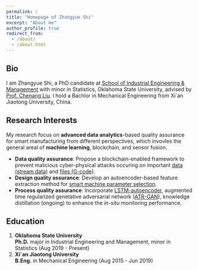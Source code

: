 ```yaml
---
permalink: /
title: "Homepage of Zhangyue Shi"
excerpt: "About me"
author_profile: true
redirect_from: 
  - /about/
  - /about.html
---
```


Bio
------
I am Zhangyue Shi, a PhD candidate at [School of Industrial Engineering & Management](https://ceat.okstate.edu/iem/) with minor in Statistics, Oklahoma State University, advised by [Prof. Chenang Liu](https://ceat.okstate.edu/iem/people/c-liu-faculty-profile.html). I hold a Bachlor in Mechanical Engineering from Xi`an Jiaotong University, China.

Research Interests
------
My research focus on **advanced data analytics**-based quality assurance for smart manufacturing from different perspectives, which invovles the general areal of **machine learning**, blockchain, and sensor fusion.
- **Data quality assurance**: Propose a blockchain-enabled framework to prevent malicious cyber-physical attacks occuring on important [data (stream data)](https://asmedigitalcollection.asme.org/IDETC-CIE/proceedings-abstract/IDETC-CIE2021/V002T02A035/1128437) and [files (G-code)](https://asmedigitalcollection.asme.org/computingengineering/article/21/4/041007/1089710/A-Blockchain-Based-G-Code-Protection-Approach-for).
- **Design quality assurance**: Develop an autoencoder-based feature extraction method for [smart machine parameter selection](https://www.sciencedirect.com/science/article/pii/S2351978921000056).
- **Process quality assurance**: Incorporate [LSTM-autoencoder](https://link.springer.com/article/10.1007/s10845-021-01879-9), augmented time regularized genetative adversarial network ([ATR-GAN](https://ieeexplore.ieee.org/abstract/document/9592834)), knowledge distillation (ongoing) to enhance the *in-situ* monitoring performance.

Education
------
1. **Oklahoma State University**\
   **Ph.D.** major in Industrial Engineering and Management, minor in Statistics (Aug 2019 - Present)
2. **Xi`an Jiaotong University**\
   **B.Eng.** in Mechanical Engineering (Aug 2015 - Jun 2019)







